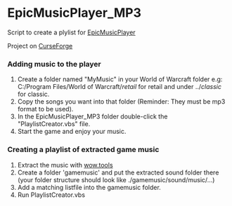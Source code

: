 # EpicMusicPlayer_MP3
Script to create a plylist for [EpicMusicPlayer](https://github.com/Kiatra/EpicMusicPlayer)

Project on [CurseForge](https://www.curseforge.com/wow/addons/epicmusicplayer_mp3) 

### Adding music to the player
1. Create a folder named "MyMusic" in your World of Warcraft folder e.g: C:/Program Files/World of Warcraft/_retail_ for retail and under ../_classic_ for classic.
2. Copy the songs you want into that folder (Reminder: They must be mp3 format to be used).
3. In the EpicMusicPlayer_MP3 folder double-click the "PlaylistCreator.vbs" file.
4. Start the game and enjoy your music. 

### Creating a playlist of extracted game music

1. Extract the music with [wow.tools](https://wow.tools/export/)
2. Create a folder 'gamemusic' and put the extracted sound folder there 
(your folder structure should look like ./gamemusic/sound/music/...)
3. Add a matching listfile into the gamemusic folder.
4. Run PlaylistCreator.vbs
